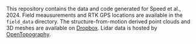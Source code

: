 This repository contains the data and code generated for Speed et al., 2024. Field meausurements and RTK GPS locations are available in the `field_data` directory. The structure-from-motion derived point clouds and 3D meshes are available on [Dropbox](). Lidar data is hosted by [OpenTopography](https://portal.opentopography.org/lidarDataset?opentopoID=OTLAS.052020.6341.1).